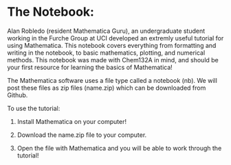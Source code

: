 # The Notebook:
Alan Robledo (resident Mathematica Guru), an undergraduate student working in the Furche Group at UCI developed an extremly useful tutorial for using Mathematica.
This notebook covers everything from formatting and writing in the notebook, to basic mathematics, plotting, and numerical methods. 
This notebook was made with Chem132A in mind, and should be your first resource for learning the basics of Mathematica!

The Mathematica software uses a file type called a notebook (nb). 
We will post these files as zip files (name.zip) which can be downloaded from Github.

To use the tutorial:

1. Install Mathematica on your computer!

2. Download the name.zip file to your computer.

3. Open the file with Mathematica and you will be able to work through the tutorial!
